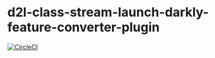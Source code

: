# d2l-class-stream-launch-darkly-feature-converter-plugin

[![CircleCI](https://circleci.com/gh/Brightspace/d2l-class-stream-launch-darkly-feature-converter-plugin/tree/master.svg?style=svg)](https://circleci.com/gh/Brightspace/d2l-class-stream-launch-darkly-feature-converter-plugin/tree/master)
